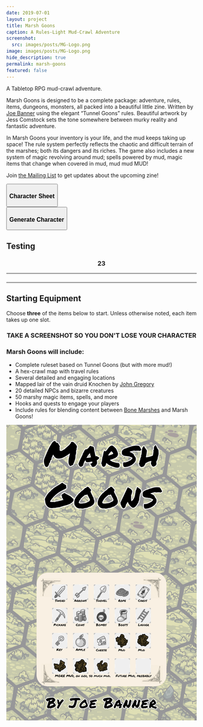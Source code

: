 ```yaml
---
date: 2019-07-01
layout: project
title: Marsh Goons
caption: A Rules-Light Mud-Crawl Adventure
screenshot:
  src: images/posts/MG-Logo.png
image: images/posts/MG-Logo.png
hide_description: true
permalink: marsh-goons
featured: false
---
```


A Tabletop RPG mud-crawl adventure. 

Marsh Goons is designed to be a complete package: adventure, rules, items, dungeons, monsters, all packed into a beautiful little zine. Written by [Joe Banner](https://joebanner.co.uk/) using the elegant “Tunnel Goons” rules. Beautiful artwork by Jess Comstock sets the tone somewhere between murky reality and fantastic adventure.

In Marsh Goons your inventory is your life, and the mud keeps taking up space! The rule system perfectly reflects the chaotic and difficult terrain of the marshes; both its dangers and its riches. The game also includes a new system of magic revolving around mud; spells powered by mud, magic items that change when covered in mud, mud mud MUD! 

Join [the Mailing List](https://gumroad.com/technicalgrimoire/follow) to get updates about the upcoming zine!

<div class="row centerButtons">
  <div class="col-md-6 col-9">
    <button id="CharButton" class="btn bonemarshes-btn" href="/files/MG_CharSheet.pdf" target="_blank">
      <h3>Character Sheet</h3>
    </button>  
    </div>
  <div class="col-md-6 col-9">
    <button id="CharButton" class="btn bonemarshes-btn" onclick="generate()">
      <h3>Generate Character</h3>
    </button>  
    </div>
</div>

<div class="container bonemarshesCard" id="charCard">
  <div class="row">
		<div class="col-md-6 col-6"><h2 id="charName">Testing</h2></div>
		<div class="col-md-6 col-6"><h3 id="charHP" style="text-align:center;">23</h3></div>
  </div>
  <hr>
  <div class="row">
		<div class="col-md col-10"><h3 style="text-align:center;" id="charPOW"></h3></div>
		<div class="col-md col-10"><h3 style="text-align:center;" id="charINS"></h3></div>
		<div class="col-md col-10"><h3 style="text-align:center;" id="charKNO"></h3></div>
	</div>
  <hr>
  <h2 id="charEquip">Starting Equipment</h2>
  <p>Choose <strong>three</strong> of the items below to start. Unless otherwise noted, each item takes up one slot.</p>
  <p id="charItems"></p>
  <h3 style="text-align: center;">TAKE A SCREENSHOT SO YOU DON'T LOSE YOUR CHARACTER</h3>
</div>

### Marsh Goons will include:

 - Complete ruleset based on Tunnel Goons (but with more mud!)
 - A hex-crawl map with travel rules
 - Several detailed and engaging locations
 - Mapped lair of the vain druid Knochen by [John Gregory](http://unlawfulgames.blogspot.com/)
 - 20 detailed NPCs and bizarre creatures
 - 50 marshy magic items, spells, and more
 - Hooks and quests to engage your players
 - Include rules for blending content between [Bone Marshes](/bone-marshes) and Marsh Goons!

![MG_cover.png.png](/images/posts/MG_cover.png)

<script async src="/_pages/mg_generator.js" charset="utf-8"></script>